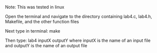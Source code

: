 Note: This was tested in linux

Open the terminal and navigate to the directory containing lab4.c, lab4.h, Makefile, and the other function files

Next type in terminal: make

Then type: lab4 inputX outputY
where inputX is the name of an input file and outputY is the name of an output file
